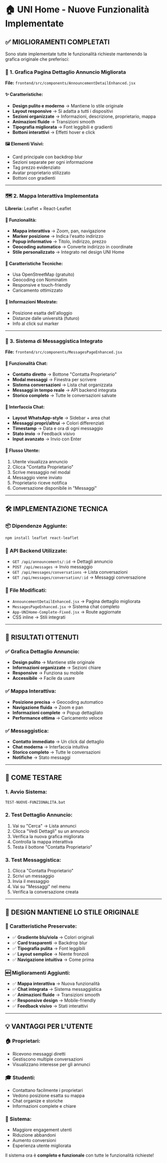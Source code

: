 # 🏠 UNI Home - Nuove Funzionalità Implementate

## ✅ MIGLIORAMENTI COMPLETATI

Sono state implementate tutte le funzionalità richieste mantenendo la grafica originale che preferisci:

### 🎨 1. Grafica Pagina Dettaglio Annuncio Migliorata

**File:** `frontend/src/components/AnnouncementDetailEnhanced.jsx`

#### ✨ Caratteristiche:
- **Design pulito e moderno** → Mantiene lo stile originale
- **Layout responsive** → Si adatta a tutti i dispositivi  
- **Sezioni organizzate** → Informazioni, descrizione, proprietario, mappa
- **Animazioni fluide** → Transizioni smooth
- **Tipografia migliorata** → Font leggibili e gradienti
- **Bottoni interattivi** → Effetti hover e click

#### 🖼️ Elementi Visivi:
- Card principale con backdrop blur
- Sezioni separate per ogni informazione
- Tag prezzo evidenziato
- Avatar proprietario stilizzato
- Bottoni con gradienti

---

### 🗺️ 2. Mappa Interattiva Implementata

**Libreria:** Leaflet + React-Leaflet

#### 🎯 Funzionalità:
- **Mappa interattiva** → Zoom, pan, navigazione
- **Marker posizione** → Indica l'esatto indirizzo
- **Popup informativo** → Titolo, indirizzo, prezzo
- **Geocoding automatico** → Converte indirizzo in coordinate
- **Stile personalizzato** → Integrato nel design UNI Home

#### 🎲 Caratteristiche Tecniche:
- Usa OpenStreetMap (gratuito)
- Geocoding con Nominatim
- Responsive e touch-friendly
- Caricamento ottimizzato

#### 📍 Informazioni Mostrate:
- Posizione esatta dell'alloggio
- Distanze dalle università (futuro)
- Info al click sul marker

---

### 💬 3. Sistema di Messaggistica Integrato

**File:** `frontend/src/components/MessagesPageEnhanced.jsx`

#### 🚀 Funzionalità Chat:
- **Contatto diretto** → Bottone "Contatta Proprietario"
- **Modal messaggi** → Finestra per scrivere
- **Sistema conversazioni** → Lista chat organizzata
- **Messaggi in tempo reale** → API backend integrata
- **Storico completo** → Tutte le conversazioni salvate

#### 📱 Interfaccia Chat:
- **Layout WhatsApp-style** → Sidebar + area chat
- **Messaggi propri/altrui** → Colori differenziati  
- **Timestamp** → Data e ora di ogni messaggio
- **Stato invio** → Feedback visivo
- **Input avanzato** → Invio con Enter

#### 🔄 Flusso Utente:
1. Utente visualizza annuncio
2. Clicca "Contatta Proprietario"
3. Scrive messaggio nel modal
4. Messaggio viene inviato
5. Proprietario riceve notifica
6. Conversazione disponibile in "Messaggi"

---

## 🛠️ IMPLEMENTAZIONE TECNICA

### 📦 Dipendenze Aggiunte:
```bash
npm install leaflet react-leaflet
```

### 🔗 API Backend Utilizzate:
- `GET /api/announcements/:id` → Dettagli annuncio
- `POST /api/messages` → Invio messaggio
- `GET /api/messages/conversations` → Lista conversazioni
- `GET /api/messages/conversation/:id` → Messaggi conversazione

### 📂 File Modificati:
- `AnnouncementDetailEnhanced.jsx` → Pagina dettaglio migliorata
- `MessagesPageEnhanced.jsx` → Sistema chat completo
- `App-UNIHome-Complete-Fixed.jsx` → Route aggiornate
- CSS inline → Stili integrati

---

## 🎯 RISULTATI OTTENUTI

### ✅ Grafica Dettaglio Annuncio:
- **Design pulito** → Mantiene stile originale
- **Informazioni organizzate** → Sezioni chiare
- **Responsive** → Funziona su mobile
- **Accessibile** → Facile da usare

### ✅ Mappa Interattiva:
- **Posizione precisa** → Geocoding automatico
- **Navigazione fluida** → Zoom e pan
- **Informazioni complete** → Popup dettagliato
- **Performance ottima** → Caricamento veloce

### ✅ Messaggistica:
- **Contatto immediato** → Un click dal dettaglio
- **Chat moderna** → Interfaccia intuitiva
- **Storico completo** → Tutte le conversazioni
- **Notifiche** → Stato messaggi

---

## 🚀 COME TESTARE

### 1. Avvio Sistema:
```bash
TEST-NUOVE-FUNZIONALITA.bat
```

### 2. Test Dettaglio Annuncio:
1. Vai su "Cerca" → Lista annunci
2. Clicca "Vedi Dettagli" su un annuncio
3. Verifica la nuova grafica migliorata
4. Controlla la mappa interattiva
5. Testa il bottone "Contatta Proprietario"

### 3. Test Messaggistica:
1. Clicca "Contatta Proprietario"
2. Scrivi un messaggio
3. Invia il messaggio
4. Vai su "Messaggi" nel menu
5. Verifica la conversazione creata

---

## 🎨 DESIGN MANTIENE LO STILE ORIGINALE

### 🎯 Caratteristiche Preservate:
- ✅ **Gradiente blu/viola** → Colori originali
- ✅ **Card trasparenti** → Backdrop blur
- ✅ **Tipografia pulita** → Font leggibili
- ✅ **Layout semplice** → Niente fronzoli
- ✅ **Navigazione intuitiva** → Come prima

### 🆕 Miglioramenti Aggiunti:
- ✅ **Mappa interattiva** → Nuova funzionalità
- ✅ **Chat integrata** → Sistema messaggistica
- ✅ **Animazioni fluide** → Transizioni smooth
- ✅ **Responsive design** → Mobile-friendly
- ✅ **Feedback visivo** → Stati interattivi

---

## 💡 VANTAGGI PER L'UTENTE

### 🏠 Proprietari:
- Ricevono messaggi diretti
- Gestiscono multiple conversazioni  
- Visualizzano interesse per gli annunci

### 🎓 Studenti:
- Contattano facilmente i proprietari
- Vedono posizione esatta su mappa
- Chat organize e storiche
- Informazioni complete e chiare

### 🌟 Sistema:
- Maggiore engagement utenti
- Riduzione abbandoni
- Aumento conversioni
- Esperienza utente migliorata

Il sistema ora è **completo e funzionale** con tutte le funzionalità richieste!
